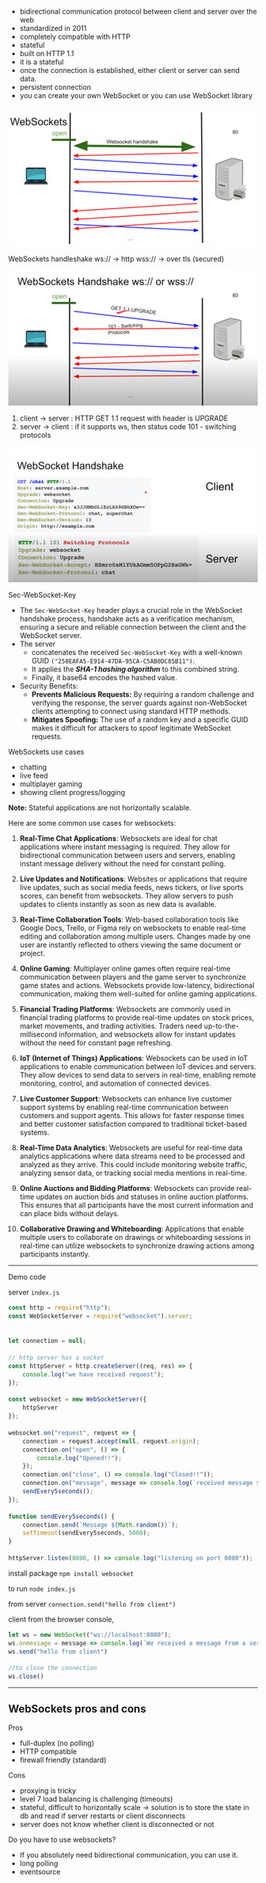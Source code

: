 - bidirectional communication protocol between client and server over the web
- standardized in 2011
- completely compatible with HTTP
- stateful
- built on HTTP 1.1
- it is a stateful
- once the connection is established, either client or server can send data.
- persistent connection
- you can create your own WebSocket or you can use WebSocket library


![](./images/websocket_handshake_1.png)

WebSockets handleshake
ws:// -> http
wss:// -> over tls (secured)


![](./images/websocket_handshake_2.png)



1. client -> server : HTTP GET 1.1 request with header is UPGRADE
2. server -> client : if it supports ws, then status code 101 - switching protocols

![](./images/websocket_handshake_3.png)

Sec-WebSocket-Key
- The `Sec-WebSocket-Key` header plays a crucial role in the WebSocket handshake process, handshake acts as a verification mechanism, ensuring a secure and reliable connection between the client and the WebSocket server.
- The server 
	- concatenates the received `Sec-WebSocket-Key` with a well-known GUID `("258EAFA5-E914-47DA-95CA-C5AB0DC85B11")`.
	- It applies the ***SHA-1 hashing algorithm*** to this combined string.
	- Finally, it base64 encodes the hashed value.
- Security Benefits:
	- **Prevents Malicious Requests:** By requiring a random challenge and verifying the response, the server guards against non-WebSocket clients attempting to connect using standard HTTP methods.
	- **Mitigates Spoofing:** The use of a random key and a specific GUID makes it difficult for attackers to spoof legitimate WebSocket requests.

WebSockets use cases
- chatting
- live feed
- multiplayer gaming
- showing client progress/logging

**Note:** Stateful applications are not horizontally scalable.



Here are some common use cases for websockets:

1. **Real-Time Chat Applications**: Websockets are ideal for chat applications where instant messaging is required. They allow for bidirectional communication between users and servers, enabling instant message delivery without the need for constant polling.
    
2. **Live Updates and Notifications**: Websites or applications that require live updates, such as social media feeds, news tickers, or live sports scores, can benefit from websockets. They allow servers to push updates to clients instantly as soon as new data is available.
    
3. **Real-Time Collaboration Tools**: Web-based collaboration tools like Google Docs, Trello, or Figma rely on websockets to enable real-time editing and collaboration among multiple users. Changes made by one user are instantly reflected to others viewing the same document or project.
    
4. **Online Gaming**: Multiplayer online games often require real-time communication between players and the game server to synchronize game states and actions. Websockets provide low-latency, bidirectional communication, making them well-suited for online gaming applications.
    
5. **Financial Trading Platforms**: Websockets are commonly used in financial trading platforms to provide real-time updates on stock prices, market movements, and trading activities. Traders need up-to-the-millisecond information, and websockets allow for instant updates without the need for constant page refreshing.
    
6. **IoT (Internet of Things) Applications**: Websockets can be used in IoT applications to enable communication between IoT devices and servers. They allow devices to send data to servers in real-time, enabling remote monitoring, control, and automation of connected devices.
    
7. **Live Customer Support**: Websockets can enhance live customer support systems by enabling real-time communication between customers and support agents. This allows for faster response times and better customer satisfaction compared to traditional ticket-based systems.
    
8. **Real-Time Data Analytics**: Websockets are useful for real-time data analytics applications where data streams need to be processed and analyzed as they arrive. This could include monitoring website traffic, analyzing sensor data, or tracking social media mentions in real-time.
    
9. **Online Auctions and Bidding Platforms**: Websockets can provide real-time updates on auction bids and statuses in online auction platforms. This ensures that all participants have the most current information and can place bids without delays.
    
10. **Collaborative Drawing and Whiteboarding**: Applications that enable multiple users to collaborate on drawings or whiteboarding sessions in real-time can utilize websockets to synchronize drawing actions among participants instantly.

<hr>

Demo code

server `index.js`
```js
const http = require("http");
const WebSocketServer = require("websocket").server;


let connection = null;

// http server has a socket 
const httpServer = http.createServer((req, res) => {
    console.log("we have received request");
});

const websocket = new WebSocketServer({
    httpServer
});

websocket.on("request", request => {
    connection = request.accept(null, request.origin);
    connection.on("open", () => {
        console.log("Opened!!");
    });
    connection.on("close", () => console.log("Closed!!"));
    connection.on("message", message => console.log(`received message ${message.utf8Data}`));
    sendEvery5seconds();
});

function sendEvery5seconds() {
    connection.send(`Message ${Math.random()}`);
    setTimeout(sendEvery5seconds, 5000);
}

httpServer.listen(8080, () => console.log("listening on port 8080"));
```

install package
`npm install websocket`

to run
`node index.js`

from server
`connection.send("hello from client")`


client
from the browser console,
```js
let ws = new WebSocket("ws://localhost:8080");
ws.onmessage = message => console.log(`We received a message from a server ${message.data}`);
ws.send("hello from client")

//to close the connection
ws.close()
```


<hr>

## WebSockets pros and cons

Pros
- full-duplex (no polling)
- HTTP compatible
- firewall friendly (standard)

Cons
- proxying is tricky
- level 7 load balancing is challenging (timeouts)
- stateful, difficult to horizontally scale -> solution is to store the state in db and read if server restarts or client disconnects 
- server does not know whether client is disconnected or not

Do you have to use websockets?
- If you absolutely need bidirectional communication, you can use it.
- long polling
- eventsource